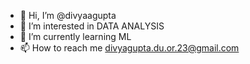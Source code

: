 - 👋 Hi, I’m @divyaagupta
- 👀 I’m interested in DATA ANALYSIS
- 🌱 I’m currently learning ML
- 📫 How to reach me divyagupta.du.or.23@gmail.com

<!---
divyaagupta/divyaagupta is a ✨ special ✨ repository because its `README.md` (this file) appears on your GitHub profile.
You can click the Preview link to take a look at your changes.
--->
